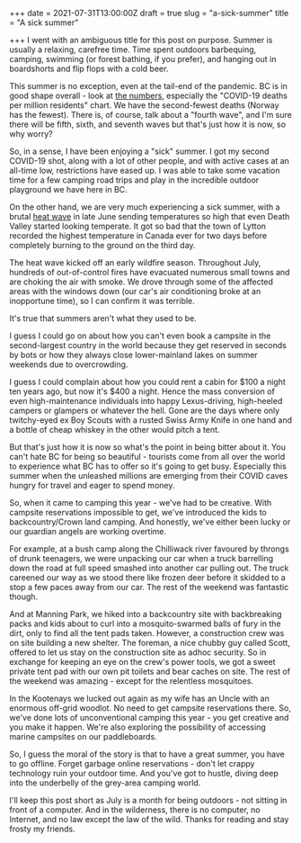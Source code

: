 +++
date = 2021-07-31T13:00:00Z
draft = true
slug = "a-sick-summer"
title = "A sick summer"

+++
I went with an ambiguous title for this post on purpose. Summer is usually a relaxing, carefree time. Time spent outdoors barbequing, camping, swimming (or forest bathing, if you prefer), and hanging out in boardshorts and flip flops with a cold beer.

This summer is no exception, even at the tail-end of the pandemic. BC is in good shape overall - look at [the numbers](https://www.cbc.ca/news/canada/british-columbia/covid-19-british-columbia-charts-1.5510000), especially the "COVID-19 deaths per million residents" chart. We have the second-fewest deaths (Norway has the fewest). There is, of course, talk about a "fourth wave", and I'm sure there will be fifth, sixth, and seventh waves but that's just how it is now, so why worry?

So, in a sense, I have been enjoying a "sick" summer. I got my second COVID-19 shot, along with a lot of other people, and with active cases at an all-time low, restrictions have eased up. I was able to take some vacation time for a few camping road trips and play in the incredible outdoor playground we have here in BC.

On the other hand, we are very much experiencing a sick summer, with a brutal [heat wave](https://www.vice.com/en/article/pkbq8n/all-the-apocalyptic-things-that-happened-because-of-north-americas-heat-wave) in late June sending temperatures so high that even Death Valley started looking temperate. It got so bad that the town of Lytton recorded the highest temperature in Canada ever for two days before completely burning to the ground on the third day.

The heat wave kicked off an early wildfire season. Throughout July, hundreds of out-of-control fires have evacuated numerous small towns and are choking the air with smoke. We drove through some of the affected areas with the windows down (our car's air conditioning broke at an inopportune time), so I can confirm it was terrible.

<!--more-->

It's true that summers aren't what they used to be.

I guess I could go on about how you can't even book a campsite in the second-largest country in the world because they get reserved in seconds by bots or how they always close lower-mainland lakes on summer weekends due to overcrowding.

I guess I could complain about how you could rent a cabin for $100 a night ten years ago, but now it's $400 a night. Hence the mass conversion of even high-maintenance individuals into happy Lexus-driving, high-heeled campers or glampers or whatever the hell. Gone are the days where only twitchy-eyed ex Boy Scouts with a rusted Swiss Army Knife in one hand and a bottle of cheap whiskey in the other would pitch a tent. 

But that's just how it is now so what's the point in being bitter about it. You can't hate BC for being so beautiful - tourists come from all over the world to experience what BC has to offer so it's going to get busy. Especially this summer when the unleashed millions are emerging from their COVID caves hungry for travel and eager to spend money.

So, when it came to camping this year - we've had to be creative. With campsite reservations impossible to get, we've introduced the kids to backcountry/Crown land camping. And honestly, we've either been lucky or our guardian angels are working overtime.

For example, at a bush camp along the Chilliwack river favoured by throngs of drunk teenagers, we were unpacking our car when a truck barrelling down the road at full speed smashed into another car pulling out. The truck careened our way as we stood there like frozen deer before it skidded to a stop a few paces away from our car. The rest of the weekend was fantastic though.

And at Manning Park, we hiked into a backcountry site with backbreaking packs and kids about to curl into a mosquito-swarmed balls of fury in the dirt, only to find all the tent pads taken. However, a construction crew was on site building a new shelter. The foreman, a nice chubby guy called Scott, offered to let us stay on the construction site as adhoc security. So in exchange for keeping an eye on the crew's power tools, we got a sweet private tent pad with our own pit toilets and bear caches on site. The rest of the weekend was amazing - except for the relentless mosquitoes.

In the Kootenays we lucked out again as my wife has an Uncle with an enormous off-grid woodlot. No need to get campsite reservations there. So, we've done lots of unconventional camping this year - you get creative and you make it happen. We're also exploring the possibility of accessing marine campsites on our paddleboards.

So, I guess the moral of the story is that to have a great summer, you have to go offline. Forget garbage online reservations - don't let crappy technology ruin your outdoor time. And you've got to hustle, diving deep into the underbelly of the grey-area camping world.

I'll keep this post short as July is a month for being outdoors - not sitting in front of a computer. And in the wilderness, there is no computer, no Internet, and no law except the law of the wild. Thanks for reading and stay frosty my friends.